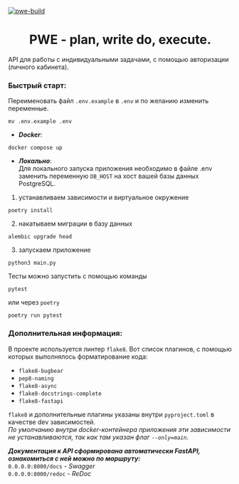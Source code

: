 [![pwe-build](https://github.com/vartmih/PWE/actions/workflows/fastapi-app.yml/badge.svg?branch=develop&event=push)](https://github.com/vartmih/PWE/actions/workflows/fastapi-app.yml)
<h1 align="center">PWE - plan, write do, execute.</h1>

API для работы с индивидуальными задачами, с помощью авторизации (личного кабинета).

### Быстрый старт:

Переименовать файл `.env.example` в `.env` и по желанию изменить переменные.

```
mv .env.example .env
```

- ***Docker***:

```
docker compose up
```

- ***Локально***:  
  Для локального запуска приложения необходимо в файле .env заменить переменную `DB_HOST` на хост
  вашей базы данных PostgreSQL.

1. устанавливаем зависимости и виртуальное окружение

```
poetry install
```

2. накатываем миграции в базу данных

```
alembic upgrade head
```

3. запускаем приложение

```
python3 main.py
```
Тесты можно запустить с помощью команды
```
pytest
```  
или через `poetry`
```
poetry run pytest
```
### Дополнительная информация:

В проекте используется линтер `flake8`. Вот список плагинов, с помощью которых выполнялось форматирование кода:

- `flake8-bugbear`
- `pep8-naming`
- `flake8-async`
- `flake8-docstrings-complete`
- `flake8-fastapi`

`flake8` и дополнительные плагины указаны внутри `pyproject.toml` в качестве dev зависимостей.  
*По умолчанию внутри docker-контейнера приложения эти зависимости не устанавливаются, так как там указан
флаг `--only=main`.*

***Документация к API сформирована автоматически FastAPI, ознакомиться с ней можно по маршруту:***  
`0.0.0.0:8000/docs` *- Swagger*  
`0.0.0.0:8000/redoc` *- ReDoc*
